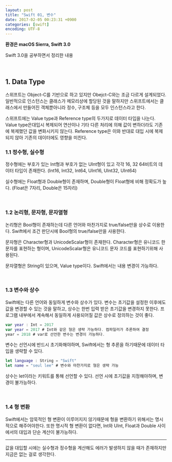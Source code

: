 ```yaml
---
layout: post
title: "Swift 01, 변수"
date: 2017-02-05 00:23:31 +0900
categories: [swift]
encoding: UTF-8
---
```


**환경은 macOS Sierra, Swift 3.0**

Swift 3.0을 공부하면서 정리한 내용


<br/>


## 1. **Data Type**

스위프트는 Object-C를 기반으로 하고 있지만 Obejct-C와는 조금 다르게 설계되었다. 
일반적으로 인스턴스는 클래스가 메모리상에 할당된 것을 말하지만 스위프트에서는 클래스에서 만들어진 객체뿐아니라
정수, 구조체 등을 모두 인스턴스라고 한다. 

스위프트에는 Value type과 Reference type의 두가지로 데이터 타입을 나눈다. Value type은대입시 복제되어 
연산이나 기타 다른 처리에 의해 값이 변하더라도 기존에 복제했던 값을 변화시키지 않는다.
Reference type은 이와 반대로 대입 시에 복제되지 않아 기존의 데이터에도 영향을 미친다.
<br/>


### 1.1 **정수형, 실수형**

정수형에는 부호가 있는 Int형과 부호가 없는 UInt형이 있고 각각 16, 32 64비트의 데이터 타입이 존재한다.
(Int16, Int32, Int64, UInt16, UInt32, UInt64)

실수형에는 Float형과 Double형이 존재하며, Double형이 Float형에 비해 정확도가 높다.
(Float은 7자리, Double은 15자리)

<br/>

### 1.2 **논리형, 문자형, 문자열형**

논리형은 Bool형이 존재하는데 다른 언어와 마찬가지로 true/false만을 상수로 이용한다. Swift에서
조건 판단시에 Bool형의 true/false만을 사용한다. 

문자형은 Character형과 UnicodeScalar형이 존재한다. Character형은 유니코드 한 문자를 표현하는 형이며,
UnicodeScalar형은 유니코드 문자 코드를 표현하기위해 사용된다. 

문자열형은 String이 있으며, Value type이다. Swift에서는 내용 변경이 가능하다.

<br/>

### 1.3 **변수와 상수**

Swift에는 다른 언어와 동일하게 변수와 상수가 있다. 변수는 초기값을 설정한 이후에도 값을
변경할 수 있는 것을 말하고, 상수는 한번 입력 받은 초기값을 변경하지 못한다. 프로그램 내부에서 
계속해서 동일하게 사용되어질 값은 상수로 정의하는 것이 좋다. 


```swift
var year : Int = 2017 
var year = 2017 # Int와 같은 형은 생략 가능하다. 컴파일러가 추론하여 결정
year = 2018 # var로 선언한 변수는 변경이 가능하다.
```

변수는 선언시에 반드시 초기화해야하며, Swift에서는 형 추론을 하기때문에 데이터 타입을
생략할 수 있다. 

```swift
let language : String = "Swift"
let name = "seul lee" # 변수와 마찬가지로 형은 생략 가능
```

상수는 let이라는 키워트를 통해 선언할 수 있다. 선언 시에 초기값을 지정해야하며, 변경이
불가능하다. 


<br/>

### 1.4 **형 변환**

Swift에서는 암묵적인 형 변환이 이루어지지 않기때문에 형을 변환하기 위해서는 명시적으로 해주어야한다.
또한 명시적 형 변환이 없다면, Int와 UInt, Float과 Double 사이에서의 대입과 단순 계산이 불가능하다. 

---- 
값을 대입할 시에는 실수형과 정수형을 계산해도 에러가 발생하지 않을 때가 존재하지만 
지금은 없는 걸로 생각한다. 



